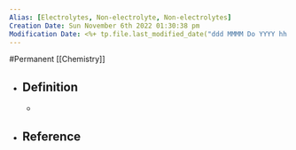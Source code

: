 ```yaml
---
Alias: [Electrolytes, Non-electrolyte, Non-electrolytes]
Creation Date: Sun November 6th 2022 01:30:38 pm 
Modification Date: <%+ tp.file.last_modified_date("ddd MMMM Do YYYY hh:mm:ss a") %>
---
```

#Permanent [[Chemistry]]

- ## Definition
	- 
- ## Reference